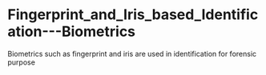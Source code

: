 # Fingerprint_and_Iris_based_Identification---Biometrics
Biometrics such as fingerprint and iris are used in identification for forensic purpose
